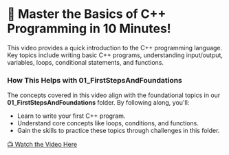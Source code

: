 # 🚀 Master the Basics of C++ Programming in 10 Minutes!  

This video provides a quick introduction to the C++ programming language. Key topics include writing basic C++ programs, understanding input/output, variables, loops, conditional statements, and functions.  

### How This Helps with **01_FirstStepsAndFoundations**  
The concepts covered in this video align with the foundational topics in our **01_FirstStepsAndFoundations** folder. By following along, you'll:  
- Learn to write your first C++ program.  
- Understand core concepts like loops, conditions, and functions.  
- Gain the skills to practice these topics through challenges in this folder.  

[📺 Watch the Video Here](https://www.youtube.com/watch?v=RSDzvlXmQi4)  
